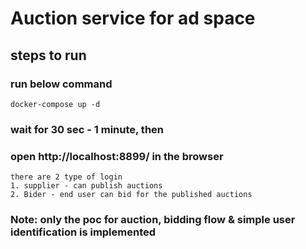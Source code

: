 # Auction service for ad space  

## steps to run

### run below command
`docker-compose up -d`

### wait for 30 sec - 1 minute, then

### open http://localhost:8899/ in the browser
```
there are 2 type of login
1. supplier - can publish auctions
2. Bider - end user can bid for the published auctions
```


### Note: only the poc for auction, bidding flow & simple user identification is implemented
